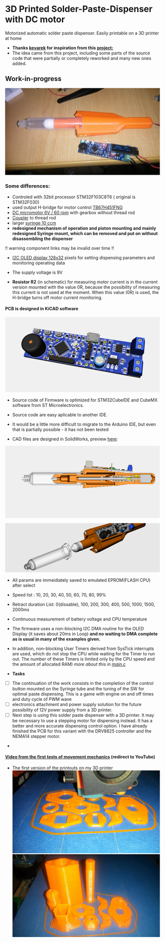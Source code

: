 # 3D Printed Solder-Paste-Dispenser with DC motor
Motorized automatic solder paste dispenser. Easily printable on a 3D printer at home
+ **Thanks [kevarek](https://hackaday.io/Kevarek) for inspiration from this [project:](https://hackaday.io/project/169748-low-cost-solder-paste-dispenser)**
+ The idea came from this project, including some parts of the source code that were partially or completely reworked and many new ones added. 

## __Work-in-progress__

![Pic1](images/IMG_20211109_155602.jpg)


### Some differences:

+ Controled with 32bit processor STM32F103C8T6 ( original is STM32F030)
+ used output H-bridge for motor control [TB67H451FNG](https://www.aliexpress.com/item/1005001738294266.html?spm=a2g0s.9042311.0.0.27424c4dVMVyey)
+ [DC micromotor 6V / 60 rpm](https://www.aliexpress.com/item/33022320164.html?spm=a2g0s.9042311.0.0.266b4c4dmW3uVV) with gearbox without thread rod 
+ [Coupler](https://www.aliexpress.com/item/1005002015620915.html?spm=a2g0s.9042311.0.0.266b4c4dmW3uVV) to thread rod 
+ larger [syringe 10 ccm](https://www.aliexpress.com/item/10000092421369.html?spm=a2g0s.9042311.0.0.27424c4dw27aah)
+ **redesigned mechanism of operation and piston mounting and mainly redesigned Syringe mount, which can be removed and put on without disassembling the dispenser**

!! warning component links may be invalid over time !!

+ [I2C OLED display 128x32](https://www.aliexpress.com/item/32879702750.html?spm=a2g0s.9042311.0.0.27424c4d1LUqwi) pixels for setting dispensing parameters and monitoring operating data
+ The supply voltage is 9V


+ **Resistor R2** (in schematic) for measuring motor current is in the current version mounted with the value 0R, because the possibility of measuring this current is not used at the moment. When this value (0R) is used, the H-bridge turns off motor current monitoring.

#### PCB is designed in KiCAD software
![Pict2](images/SPD_DC_MotorHBridge.png)

+ Source code of Firmware is optimized for STM32CubeIDE and CubeMX software from ST Microelectronics.

+ Source code are easy aplicable to another IDE.

+ It would be a little more difficult to migrate to the Arduino IDE, but even that is partially possible - it has not been tested

+ CAD files are designed in SolidWorks, preview [here](https://grabcad.com/library/3d-printed-solder-paste-dispenser-1):

![Pic3](images/SolderPasteMotor.PNG)

![Pic4](images/SolderPasteMotor.gif)

+ All params are immeidiately saved to emulated EPROM(FLASH CPU) after select
+ Speed list : 10, 20, 30, 40, 50, 60, 70, 80, 99%
+ Retract duration List: 0(dissable), 100, 200, 300, 400, 500, 1000, 1500, 2000ms
+ Continuous measurement of battery voltage and CPU temperature
+ The firmware uses a non-blocking I2C DMA routine for the OLED Display (it saves about 20ms in Loop) **and no waiting to DMA complete as is usual in many of the examples given.**
+ In addition, non-blocking User Timers derived from SysTick interrupts are used, which do not stop the CPU while waiting for the Timer to run out. The number of these Timers is limited only by the CPU speed and the amount of allocated RAM) *more about this in* [*main.c*](Software/CubeMX/Src/main.c)

+ **Tasks**
- [ ] The continuation of the work consists in the completion of the control button mounted on the Syringe tube and the tuning of the SW for optimal paste dispensing. This is a game with engine on and off times and duty cycle of PWM wave 
- [ ] electronics attachment and power supply solution for the future possibility of 12V power supply from a 3D printer.
- [ ] Next step is using this solder paste dispenser with a 3D printer. It may be necessary to use a stepping motor for dispensing instead. It has a better and more accurate dispensing control option. I have already finished the PCB for this variant with the DRV8825 controller and the NEMA14 stepper motor. 
+ 
#### [Video from the first tests of movement mechanics](https://youtu.be/HmdS7s8p9XI) (redirect to YouTube) 
+ The first version of the printouts on my 3D printer
![Pic6](images/IMG_20211104_162506.jpg)
![Pic5](images/IMG_20211104_195446.jpg)
 





